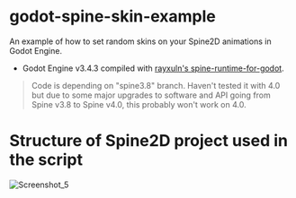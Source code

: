 # godot-spine-skin-example
An example of how to set random skins on your Spine2D animations in Godot Engine.

- Godot Engine v3.4.3 compiled with [rayxuln's spine-runtime-for-godot](https://github.com/ebmarsak/spine-runtime-for-godot/tree/spine3.8).
> Code is depending on "spine3.8" branch. Haven't tested it with 4.0 but due to some major upgrades to software and API going from Spine v3.8 to Spine v4.0, this probably won't work on 4.0.

# Structure of Spine2D project used in the script

![Screenshot_5](https://user-images.githubusercontent.com/51510494/156783743-761da054-6f18-46f8-a7c6-33a554c42cf7.png)
